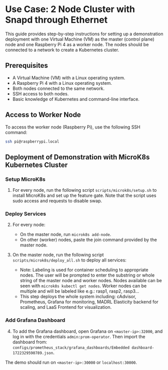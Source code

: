# Use Case: 2 Node Cluster with Snapd through Ethernet

This guide provides step-by-step instructions for setting up a demonstration deployment with one Virtual Machine (VM) as the master (control plane) node and one Raspberry Pi 4 as a worker node. The nodes should be connected to a network to create a Kubernetes cluster.

## Prerequisites

- A Virtual Machine (VM) with a Linux operating system.
- A Raspberry Pi 4 with a Linux operating system.
- Both nodes connected to the same network.
- SSH access to both nodes.
- Basic knowledge of Kubernetes and command-line interface.

## Access to Worker Node

To access the worker node (Raspberry Pi), use the following SSH command:

```sh
ssh pi@raspberrypi.local
```

## Deployment of Demonstration with MicroK8s Kubernetes Cluster

### Setup MicroK8s

1. For every node, run the following script `scripts/microk8s/setup.sh` to install MicroK8s and set up the feature gate. Note that the script uses sudo access and requests to disable swap.

### Deploy Services

2. For every node:
    * On the master node, run `microk8s add-node`.
    * On other (worker) nodes, paste the join command provided by the master node.

3. On the master node, run the following script `scripts/microk8s/deploy_all.sh` to deploy all services:
    * Note: Labeling is used for container scheduling to appropriate nodes. The user will be prompted to enter the substring or whole string of the master node and worker nodes.
      Nodes available can be seen with `microk8s kubectl get nodes`. Worker nodes can be multiple and will be labeled like e.g.:
      rasp1, rasp2, rasp3...
    * This step deploys the whole system including: cAdvisor, Prometheus, Grafana for monitoring, MADRL Elasticity backend for scaling, and LaaS Frontend for visualization.

### Add Grafana Dashboard

4. To add the Grafana dashboard, open Grafana on `<master-ip>:32000`, and log in with the credentials `admin:prom-operator`. Then import the dashboard from: `configs/prometheus_stack/grafana_dashboards/Embedded dashboard-1722329590789.json`.

The demo should run on `<master-ip>:30000` or `localhost:30000`.
